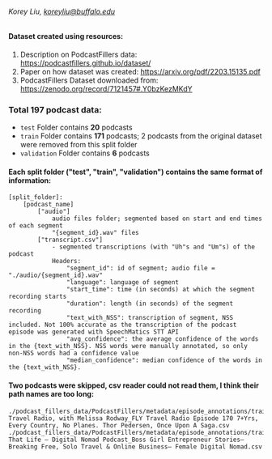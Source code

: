 ###### Korey Liu, koreyliu@buffalo.edu

#### Dataset created using resources:
1. Description on PodcastFillers data: https://podcastfillers.github.io/dataset/
2. Paper on how dataset was created: https://arxiv.org/pdf/2203.15135.pdf
3. PodcastFillers Dataset downloaded from: https://zenodo.org/record/7121457#.Y0bzKezMKdY

### Total 197 podcast data:

- `test` Folder contains **20** podcasts
- `train` Folder contains **171** podcasts; 2 podcasts from the original dataset were removed from this split folder
- `validation` Folder contains **6** podcasts

#### Each split folder ("test", "train", "validation") contains the same format of information:
    [split_folder]: 
        [podcast_name]
            ["audio"]
                audio files folder; segmented based on start and end times of each segment
                "{segment_id}.wav" files
            ["transcript.csv"]
                - segmented transcriptions (with "Uh"s and "Um"s) of the podcast
                Headers:
                    "segment_id": id of segment; audio file = "./audio/{segment_id}.wav"
                    "language": language of segment
                    "start_time": time (in seconds) at which the segment recording starts
                    "duration": length (in seconds) of the segment recording
                    "text_with_NSS": transcription of segment, NSS included. Not 100% accurate as the transcription of the podcast episode was generated with SpeechMatics STT API
                    "avg_confidence": the average confidence of the words in the {text_with_NSS}. NSS words were manually annotated, so only non-NSS words had a confidence value
                    "median_confidence": median confidence of the words in the {text_with_NSS}.


#### Two podcasts were skipped, csv reader could not read them, I think their path names are too long:
    ./podcast_fillers_data/PodcastFillers/metadata/episode_annotations/train/FLY Travel Radio, with Melissa Rodway_FLY Travel Radio Episode 170 7+Yrs, Every Country, No Planes. Thor Pedersen, Once Upon A Saga.csv
    ./podcast_fillers_data/PodcastFillers/metadata/episode_annotations/train/Livin That Life – Digital Nomad Podcast_Boss Girl Entrepreneur Stories–Breaking Free, Solo Travel & Online Business– Female Digital Nomad.csv
